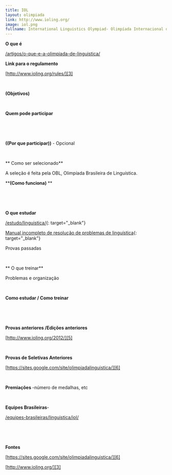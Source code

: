 ```yaml
---
title: IOL
layout: olimpiada
link: http://www.ioling.org/
image: iol.png
fullname: International Linguistics Olympiad- Olimpíada Internacional de Linguística
---
```


**O que é**

[/artigos/o-que-e-a-olimpiada-de-linguistica/][2]

**Link para o regulamento**

[http://www.ioling.org/rules/][3]

 

**(Objetivos)**

 

**Quem pode participar**

 

 

**((Por que participar))** - Opcional

 

** Como ser selecionado**

A seleção é feita pela OBL, Olimpíada Brasileira de Linguística.

****(Como funciona)** **

 

 

**O que estudar**

[/estudo/linguistica/][4]{: target="_blank"}

[Manual incompleto de resolução de problemas de linguística][4]{: target="_blank"}

Provas passadas

 

** O que treinar**

Problemas e organização

 

**Como estudar / Como treinar**

 

 

**Provas anteriores /Edições anteriores**

[http://www.ioling.org/2012/][5]

 

**Provas de Seletivas Anteriores**

[https://sites.google.com/site/olimpiadalinguistica/][6]

 

<strong>Premiações </strong>-número de medalhas, etc

 

**Equipes Brasileiras**-

[/equipes-brasileiras/linguistica/iol/][7]

 

 

**Fontes**

[https://sites.google.com/site/olimpiadalinguistica/][6]

[http://www.ioling.org/][3]


[1]: http://www.ioling.org/
[2]: /artigos/o-que-e-a-olimpiada-de-linguistica/
[3]: http://www.ioling.org/rules/
[4]: /estudo/linguistica/  
[5]: http://www.ioling.org/2012/
[6]: https://sites.google.com/site/olimpiadalinguistica/
[7]: /equipes-brasileiras/linguistica/iol/
